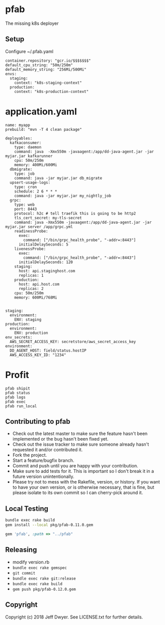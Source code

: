 pfab
===================

The missing k8s deployer


## Setup

Configure ~/.pfab.yaml
```
container.repository: "gcr.io/$$$$$$$"
default_cpu_string: "50m/250m"
default_memory_string: "256Mi/500Mi"
envs: 
  staging:
    context: "k8s-staging-context"
  production:
    context: "k8s-production-context"
```

# application.yaml
```$yaml
name: myapp
prebuild: "mvn -T 4 clean package"

deployables:
  kafkaconsumer:
    type: daemon
    command: java  -Xmx550m -javaagent:/app/dd-java-agent.jar -jar myjar.jar kafkarunner
    cpu: 50m/250m
    memory: 400Mi/600Mi
  dbmigrate:
    type: job
    command: java -jar myjar.jar db_migrate
  upsert-usage-logs:
    type: cron
    schedule: 2 6 * * *
    command: java -jar myjar.jar my_nightly_job
  grpc:
    type: web
    port: 8443
    protocol: h2c # tell traefik this is going to be http2
    tls_cert_secret: my-tls-secret
    command: java -Xmx550m -javaagent:/app/dd-java-agent.jar -jar myjar.jar server /app/grpc.yml
    readinessProbe:
      exec:
        command: ["/bin/grpc_health_probe", "-addr=:8443"]
      initialDelaySeconds: 5
    livenessProbe:
      exec:
        command: ["/bin/grpc_health_probe", "-addr=:8443"]
      initialDelaySeconds: 120
    staging:
      host: api.staginghost.com
      replicas: 1
    production:
      host: api.host.com
      replicas: 2
    cpu: 50m/250m
    memory: 600Mi/768Mi


staging:
  environment:
    ENV: staging
production:
  environment:
    ENV: production
env_secrets:
  AWS_SECRET_ACCESS_KEY: secretstore/aws_secret_access_key
environment:
  DD_AGENT_HOST: field/status.hostIP
  AWS_ACCESS_KEY_ID: "1234"
```



# Profit
```
pfab shipit
pfab status
pfab logs
pfab exec
pfab run_local
```

Contributing to pfab
------------------------------------------

-   Check out the latest master to make sure the feature hasn't been
    implemented or the bug hasn't been fixed yet.
-   Check out the issue tracker to make sure someone already hasn't
    requested it and/or contributed it.
-   Fork the project.
-   Start a feature/bugfix branch.
-   Commit and push until you are happy with your contribution.
-   Make sure to add tests for it. This is important so I don't break it
    in a future version unintentionally.
-   Please try not to mess with the Rakefile, version, or history. If
    you want to have your own version, or is otherwise necessary, that
    is fine, but please isolate to its own commit so I can cherry-pick
    around it.

Local Testing
-----------------------------------------
```bash
bundle exec rake build
gem install --local pkg/pfab-0.11.0.gem
```
```ruby
gem 'pfab', :path => "../pfab"
```

Releasing
-----------------------------------------

- modify version.rb
- ```bundle exec rake gemspec```
- ```git commit ```
- ```bundle exec rake git:release```
- ```bundle exec rake build```
- ```gem push pkg/pfab-0.12.0.gem```

Copyright
---------

Copyright (c) 2018 Jeff Dwyer. See
LICENSE.txt for further details.
